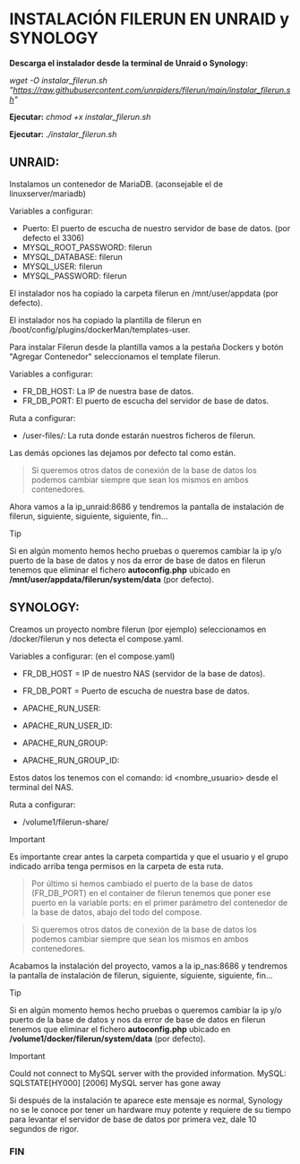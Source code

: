 # INSTALACIÓN FILERUN EN UNRAID y SYNOLOGY

**Descarga el instalador desde la terminal de Unraid o Synology:**

_wget -O instalar_filerun.sh "https://raw.githubusercontent.com/unraiders/filerun/main/instalar_filerun.sh"_

**Ejecutar:** _chmod +x instalar_filerun.sh_

**Ejecutar:** _./instalar_filerun.sh_

## UNRAID:

Instalamos un contenedor de MariaDB. (aconsejable el de linuxserver/mariadb)

Variables a configurar:

  - Puerto: El puerto de escucha de nuestro servidor de base de datos. (por defecto el 3306)
  - MYSQL_ROOT_PASSWORD: filerun
  - MYSQL_DATABASE: filerun
  - MYSQL_USER: filerun
  - MYSQL_PASSWORD: filerun

El instalador nos ha copiado la carpeta filerun en /mnt/user/appdata (por defecto).

El instalador nos ha copiado la plantilla de filerun en /boot/config/plugins/dockerMan/templates-user.

Para instalar Filerun desde la plantilla vamos a la pestaña Dockers y botón "Agregar Contenedor" seleccionamos el template filerun.

Variables a configurar:

  - FR_DB_HOST: La IP de nuestra base de datos.
  - FR_DB_PORT: El puerto de escucha del servidor de base de datos.

Ruta a configurar:

  - /user-files/: La ruta donde estarán nuestros ficheros de filerun.

Las demás opciones las dejamos por defecto tal como están.


> Si queremos otros datos de conexión de la base de datos los podemos cambiar siempre que sean los mismos en ambos contenedores.


Ahora vamos a la ip_unraid:8686 y tendremos la pantalla de instalación de filerun, siguiente, siguiente, siguiente, fin...


> [!TIP]
> Si en algún momento hemos hecho pruebas o queremos cambiar la ip y/o puerto de la base de datos y nos da error de base de datos en filerun tenemos que eliminar el fichero **autoconfig.php** ubicado en **/mnt/user/appdata/filerun/system/data** (por defecto).


## SYNOLOGY:

Creamos un proyecto nombre filerun (por ejemplo) seleccionamos en /docker/filerun y nos detecta el compose.yaml.

Variables a configurar: (en el compose.yaml)

  -  FR_DB_HOST = IP de nuestro NAS (servidor de la base de datos).
  -  FR_DB_PORT = Puerto de escucha de nuestra base de datos.

  - APACHE_RUN_USER: 
  - APACHE_RUN_USER_ID: 
  - APACHE_RUN_GROUP: 
  - APACHE_RUN_GROUP_ID:

  Estos datos los tenemos con el comando: id <nombre_usuario> desde el terminal del NAS.

Ruta a configurar:

  -  /volume1/filerun-share/

  > [!IMPORTANT]
  > Es importante crear antes la carpeta compartida y que el usuario y el grupo indicado arriba tenga permisos en la carpeta de esta ruta.
  
  
  > Por último si hemos cambiado el puerto de la base de datos (FR_DB_PORT) en el container de filerun tenemos que poner ese puerto en la variable ports: en el primer parámetro del contenedor de la base de datos, abajo del todo del compose. 

> Si queremos otros datos de conexión de la base de datos los podemos cambiar siempre que sean los mismos en ambos contenedores.

Acabamos la instalación del proyecto, vamos a la ip_nas:8686 y tendremos la pantalla de instalación de filerun, siguiente, siguiente, siguiente, fin...

> [!TIP]
> Si en algún momento hemos hecho pruebas o queremos cambiar la ip y/o puerto de la base de datos y nos da error de base de datos en filerun tenemos que eliminar el fichero **autoconfig.php** ubicado en **/volume1/docker/filerun/system/data** (por defecto).

> [!IMPORTANT]
> Could not connect to MySQL server with the provided information.
>  MySQL: SQLSTATE[HY000] [2006] MySQL server has gone away
>
> Si después de la instalación te aparece este mensaje es normal, Synology no se le conoce por tener un hardware muy potente y requiere de su tiempo para levantar el servidor de base de datos por primera vez, dale 10 segundos de rigor.  


### FIN
  

